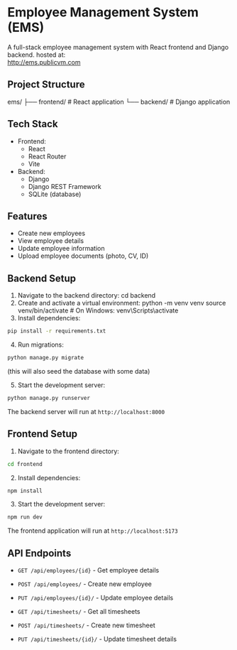 # Employee Management System (EMS)
A full-stack employee management system with React frontend and Django backend.
hosted at:  
http://ems.publicvm.com

## Project Structure
ems/
├── frontend/ # React application
└── backend/ # Django application

## Tech Stack
- Frontend:
  - React
  - React Router
  - Vite
- Backend:
  - Django
  - Django REST Framework
  - SQLite (database)


## Features
- Create new employees
- View employee details
- Update employee information
- Upload employee documents (photo, CV, ID)


## Backend Setup
1. Navigate to the backend directory:
cd backend
2. Create and activate a virtual environment:
python -m venv venv
source venv/bin/activate # On Windows: venv\Scripts\activate
3. Install dependencies:
```bash
pip install -r requirements.txt
```

4. Run migrations:
```bash
python manage.py migrate
```
(this will also seed the database with some data)

5. Start the development server:
```bash
python manage.py runserver
```

The backend server will run at `http://localhost:8000`


## Frontend Setup
1. Navigate to the frontend directory:
```bash
cd frontend
```
2. Install dependencies:
```bash
npm install
```
3. Start the development server:
```bash
npm run dev
```

The frontend application will run at `http://localhost:5173`


## API Endpoints
- `GET /api/employees/{id}` - Get employee details
- `POST /api/employees/` - Create new employee
- `PUT /api/employees/{id}/` - Update employee details

- `GET /api/timesheets/` - Get all timesheets
- `POST /api/timesheets/` - Create new timesheet
- `PUT /api/timesheets/{id}/` - Update timesheet details




